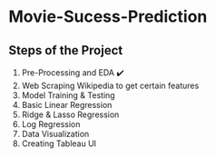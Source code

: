 # Movie-Sucess-Prediction

## Steps of the Project

1. Pre-Processing and EDA ✔️
2. Web Scraping Wikipedia to get certain features
3. Model Training & Testing
  1. Basic Linear Regression
  2. Ridge & Lasso Regression
  3. Log Regression
4. Data Visualization
5. Creating Tableau UI

